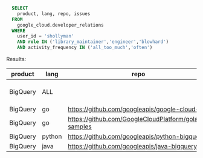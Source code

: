 ```sql
  SELECT
    product, lang, repo, issues
  FROM
    google_cloud.developer_relations
  WHERE
    user_id = 'shollyman'
    AND role IN ('library_maintainer','engineer','blowhard')
    AND activity_frequency IN ('all_too_much','often')
```

Results:

| product  | lang   | repo                                                  | issues                                                                                                                    |
|----------|--------|-------------------------------------------------------|---------------------------------------------------------------------------------------------------------------------------|
| BigQuery | ALL    |                                                       | [public issue tracker](https://issuetracker.google.com/savedsearches/559654?pli=1)                                        |
| BigQuery | go     | https://github.com/googleapis/google-cloud-go         | [repo](https://github.com/googleapis/google-cloud-go/issues?q=is%3Aissue+is%3Aopen+label%3A%22api%3A+bigquery%22)         |
| BigQuery | go     | https://github.com/GoogleCloudPlatform/golang-samples | [repo](https://github.com/GoogleCloudPlatform/golang-samples/issues?q=is%3Aissue+is%3Aopen+label%3A%22api%3A+bigquery%22) |
| BigQuery | python | https://github.com/googleapis/python-bigquery         | [repo](https://github.com/googleapis/python-bigquery/issues?q=is%3Aissue+is%3Aopen+label%3A%22api%3A+bigquery%22)         |
| BigQuery | java   | https://github.com/googleapis/java-bigquery           | [repo](https://github.com/googleapis/java-bigquery/issues?q=is%3Aissue+is%3Aopen+label%3A%22api%3A+bigquery%22)           |



